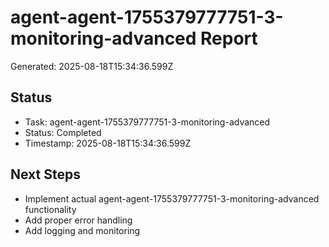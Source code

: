 # agent-agent-1755379777751-3-monitoring-advanced Report

Generated: 2025-08-18T15:34:36.599Z

## Status
- Task: agent-agent-1755379777751-3-monitoring-advanced
- Status: Completed
- Timestamp: 2025-08-18T15:34:36.599Z

## Next Steps
- Implement actual agent-agent-1755379777751-3-monitoring-advanced functionality
- Add proper error handling
- Add logging and monitoring
